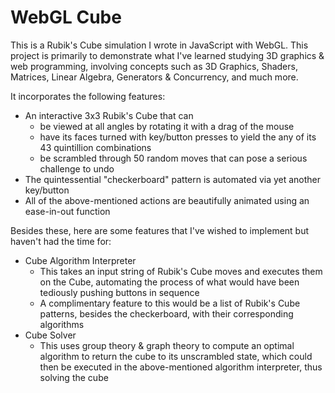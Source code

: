 # WebGL Cube
This is a Rubik's Cube simulation I wrote in JavaScript with WebGL.
This project is primarily to demonstrate what I've learned studying 3D graphics & web programming,
involving concepts such as 3D Graphics, Shaders, Matrices, Linear Algebra, Generators & Concurrency, and much more.

It incorporates the following features:
- An interactive 3x3 Rubik's Cube that can
  - be viewed at all angles by rotating it with a drag of the mouse
  - have its faces turned with key/button presses to yield the any of its 43 quintillion combinations
  - be scrambled through 50 random moves that can pose a serious challenge to undo
- The quintessential "checkerboard" pattern is automated via yet another key/button
- All of the above-mentioned actions are beautifully animated using an ease-in-out function

Besides these, here are some features that I've wished to implement but haven't had the time for:
- Cube Algorithm Interpreter
  - This takes an input string of Rubik's Cube moves and executes them on the Cube, automating the process of what would have been tediously pushing buttons in sequence
  - A complimentary feature to this would be a list of Rubik's Cube patterns, besides the checkerboard, with their corresponding algorithms
- Cube Solver
  - This uses group theory & graph theory to compute an optimal algorithm to return the cube to its unscrambled state, which could then be executed in the above-mentioned algorithm interpreter, thus solving the cube
